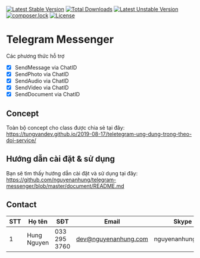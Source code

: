 [![Latest Stable Version](https://poser.pugx.org/nguyenanhung/telegram-messenger/v/stable)](https://packagist.org/packages/nguyenanhung/telegram-messenger)
[![Total Downloads](https://poser.pugx.org/nguyenanhung/telegram-messenger/downloads)](https://packagist.org/packages/nguyenanhung/telegram-messenger)
[![Latest Unstable Version](https://poser.pugx.org/nguyenanhung/telegram-messenger/v/unstable)](https://packagist.org/packages/nguyenanhung/telegram-messenger)
[![composer.lock](https://poser.pugx.org/nguyenanhung/telegram-messenger/composerlock)](https://packagist.org/packages/nguyenanhung/telegram-messenger)
[![License](https://poser.pugx.org/nguyenanhung/telegram-messenger/license)](https://packagist.org/packages/nguyenanhung/telegram-messenger)
# Telegram Messenger

Các phương thức hỗ trợ

- [x] SendMessage via ChatID
- [x] SendPhoto via ChatID
- [x] SendAudio via ChatID
- [x] SendVideo via ChatID
- [x] SendDocument via ChatID

## Concept
Toàn bộ concept cho class được chia sẻ tại đây: https://tungvandev.github.io/2019-08-17/teletegram-ung-dung-trong-theo-doi-service/

## Hướng dẫn cài đặt & sử dụng
Bạn sẽ tìm thấy hướng dẫn cài đặt và sử dụng tại đây: https://github.com/nguyenanhung/telegram-messenger/blob/master/document/README.md

## Contact

| STT  | Họ tên         | SĐT           | Email                | Skype            |
| ---- | -------------- | ------------- | -------------------- | ---------------- |
| 1    | Hung Nguyen    | 033 295 3760  | dev@nguyenanhung.com | nguyenanhung5891 |
